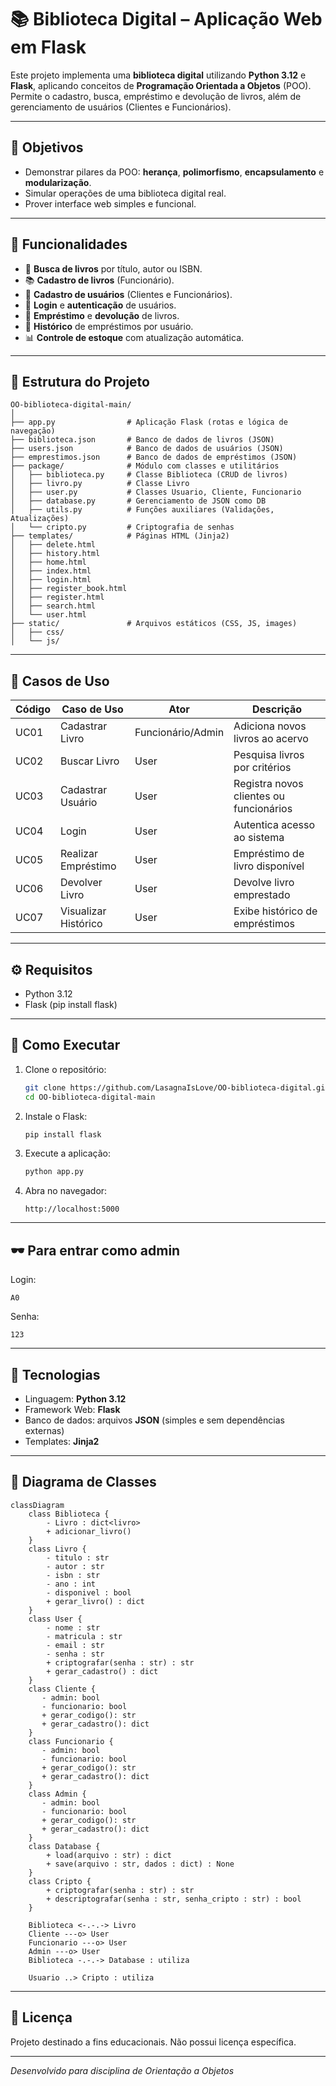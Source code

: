 # 📚 Biblioteca Digital – Aplicação Web em Flask

Este projeto implementa uma **biblioteca digital** utilizando **Python 3.12** e **Flask**, aplicando conceitos de **Programação Orientada a Objetos** (POO). Permite o cadastro, busca, empréstimo e devolução de livros, além de gerenciamento de usuários (Clientes e Funcionários).

---

## 🎯 Objetivos

- Demonstrar pilares da POO: **herança**, **polimorfismo**, **encapsulamento** e **modularização**.
- Simular operações de uma biblioteca digital real.
- Prover interface web simples e funcional.

---

## 🧩 Funcionalidades

- 🔎 **Busca de livros** por título, autor ou ISBN.
- 📚 **Cadastro de livros** (Funcionário).
- 👥 **Cadastro de usuários** (Clientes e Funcionários).
- 🔐 **Login** e **autenticação** de usuários.
- 📖 **Empréstimo** e **devolução** de livros.
- 📜 **Histórico** de empréstimos por usuário.
- 📊 **Controle de estoque** com atualização automática.

---

## 🧱 Estrutura do Projeto

```plain
OO-biblioteca-digital-main/
│
├── app.py                # Aplicação Flask (rotas e lógica de navegação)
├── biblioteca.json       # Banco de dados de livros (JSON)
├── users.json            # Banco de dados de usuários (JSON)
├── emprestimos.json      # Banco de dados de empréstimos (JSON)
├── package/              # Módulo com classes e utilitários
│   ├── biblioteca.py     # Classe Biblioteca (CRUD de livros)
│   ├── livro.py          # Classe Livro
│   ├── user.py           # Classes Usuario, Cliente, Funcionario
│   ├── database.py       # Gerenciamento de JSON como DB
│   ├── utils.py          # Funções auxiliares (Validações, Atualizações)
│   └── cripto.py         # Criptografia de senhas
├── templates/            # Páginas HTML (Jinja2)
│   ├── delete.html       
│   ├── history.html     
│   ├── home.html
│   ├── index.html
│   ├── login.html
│   ├── register_book.html
│   ├── register.html
│   ├── search.html
│   └── user.html
├── static/               # Arquivos estáticos (CSS, JS, images)
│   ├── css/
│   └── js/
```

---

## 📌 Casos de Uso

| Código | Caso de Uso          | Ator                | Descrição                               |
| ------ | -------------------- | ------------------- | --------------------------------------- |
| UC01   | Cadastrar Livro      | Funcionário/Admin   | Adiciona novos livros ao acervo         |
| UC02   | Buscar Livro         | User                | Pesquisa livros por critérios           |
| UC03   | Cadastrar Usuário    | User                | Registra novos clientes ou funcionários |
| UC04   | Login                | User                | Autentica acesso ao sistema             |
| UC05   | Realizar Empréstimo  | User                | Empréstimo de livro disponível          |
| UC06   | Devolver Livro       | User                | Devolve livro emprestado                |
| UC07   | Visualizar Histórico | User                | Exibe histórico de empréstimos          |

---

## ⚙️ Requisitos

- Python 3.12
- Flask (pip install flask)

---

## 🚀 Como Executar

1. Clone o repositório:

   ```bash
   git clone https://github.com/LasagnaIsLove/OO-biblioteca-digital.git
   cd OO-biblioteca-digital-main
   ```

2. Instale o Flask:

   ```bash
   pip install flask
   ```

3. Execute a aplicação:

   ```bash
   python app.py
   ```

4. Abra no navegador:

   ```
   http://localhost:5000
   ```

---

## 🕶️ Para entrar como admin
Login:
   ```
   A0
   ```
Senha:
   ```
   123
   ```
---

## 📄 Tecnologias

- Linguagem: **Python 3.12**
- Framework Web: **Flask**
- Banco de dados: arquivos **JSON** (simples e sem dependências externas)
- Templates: **Jinja2**

---

## 🧠 Diagrama de Classes

```mermaid
classDiagram
    class Biblioteca {
        - Livro : dict<livro>
        + adicionar_livro()
    }
    class Livro {
        - titulo : str
        - autor : str
        - isbn : str
        - ano : int
        - disponivel : bool
        + gerar_livro() : dict
    }
    class User {
        - nome : str
        - matricula : str
        - email : str
        - senha : str
        + criptografar(senha : str) : str
        + gerar_cadastro() : dict
    }
    class Cliente {
       - admin: bool
       - funcionario: bool
       + gerar_codigo(): str
       + gerar_cadastro(): dict
    }
    class Funcionario {
       - admin: bool
       - funcionario: bool
       + gerar_codigo(): str
       + gerar_cadastro(): dict
    }
    class Admin {
       - admin: bool
       - funcionario: bool
       + gerar_codigo(): str
       + gerar_cadastro(): dict
    }
    class Database {
        + load(arquivo : str) : dict
        + save(arquivo : str, dados : dict) : None
    }
    class Cripto {
        + criptografar(senha : str) : str
        + descriptografar(senha : str, senha_cripto : str) : bool
    }

    Biblioteca <-.-.-> Livro
    Cliente ---o> User
    Funcionario ---o> User
    Admin ---o> User
    Biblioteca -.-.-> Database : utiliza
 
    Usuario ..> Cripto : utiliza
```

---

## 📝 Licença

Projeto destinado a fins educacionais. Não possui licença específica.

---

*Desenvolvido para disciplina de Orientação a Objetos*
